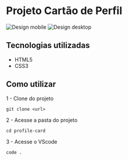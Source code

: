 # Projeto Cartão de Perfil

<img src="../design/design-mobile.png" alt="Design mobile">
<img src="../design/design-desktop.png" alt="Design desktop">

## Tecnologias utilizadas
- HTML5
- CSS3

## Como utilizar

1 - Clone do projeto
```
git clone <url>
```
2 - Acesse a pasta do projeto
```
cd profile-card
```
3 - Acesse o VScode
```
code .

